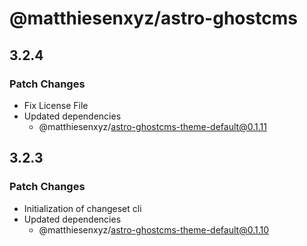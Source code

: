 # @matthiesenxyz/astro-ghostcms

## 3.2.4

### Patch Changes

- Fix License File
- Updated dependencies
  - @matthiesenxyz/astro-ghostcms-theme-default@0.1.11

## 3.2.3

### Patch Changes

- Initialization of changeset cli
- Updated dependencies
  - @matthiesenxyz/astro-ghostcms-theme-default@0.1.10

